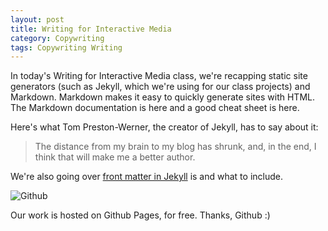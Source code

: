 ```yaml
---
layout: post
title: Writing for Interactive Media
category: Copywriting
tags: Copywriting Writing
---
```


In today's Writing for Interactive Media class, we're recapping static site generators (such as Jekyll, which we're using for our class projects) and Markdown. Markdown makes it easy to quickly generate sites with HTML. The Markdown documentation is here and a good cheat sheet is here.

Here's what Tom Preston-Werner, the creator of Jekyll, has to say about it: 
> The distance from my brain to my blog has shrunk, and, in the end, I think that will make me a better author.

We're also going over [front matter in Jekyll](http://jekyllrb.com/docs/frontmatter/) is and what to include. 

![Github](http://upload.wikimedia.org/wikipedia/commons/thumb/b/b3/GitHub.svg/320px-GitHub.svg.png)

Our work is hosted on Github Pages, for free. Thanks, Github :)

